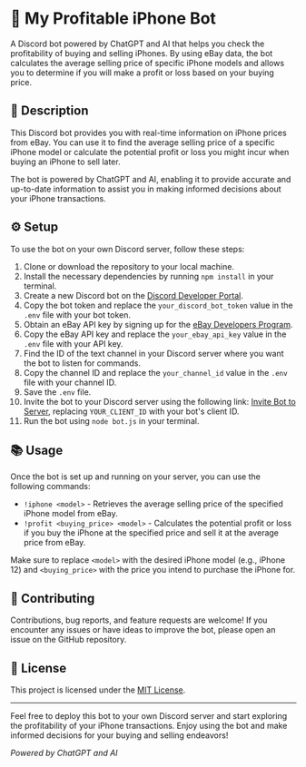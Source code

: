 # 🤖 My Profitable iPhone Bot

A Discord bot powered by ChatGPT and AI that helps you check the profitability of buying and selling iPhones. By using eBay data, the bot calculates the average selling price of specific iPhone models and allows you to determine if you will make a profit or loss based on your buying price.

## 📝 Description

This Discord bot provides you with real-time information on iPhone prices from eBay. You can use it to find the average selling price of a specific iPhone model or calculate the potential profit or loss you might incur when buying an iPhone to sell later.

The bot is powered by ChatGPT and AI, enabling it to provide accurate and up-to-date information to assist you in making informed decisions about your iPhone transactions.

## ⚙️ Setup

To use the bot on your own Discord server, follow these steps:

1. Clone or download the repository to your local machine.
2. Install the necessary dependencies by running `npm install` in your terminal.
3. Create a new Discord bot on the [Discord Developer Portal](https://discord.com/developers/applications).
4. Copy the bot token and replace the `your_discord_bot_token` value in the `.env` file with your bot token.
5. Obtain an eBay API key by signing up for the [eBay Developers Program](https://developer.ebay.com).
6. Copy the eBay API key and replace the `your_ebay_api_key` value in the `.env` file with your API key.
7. Find the ID of the text channel in your Discord server where you want the bot to listen for commands.
8. Copy the channel ID and replace the `your_channel_id` value in the `.env` file with your channel ID.
9. Save the `.env` file.
10. Invite the bot to your Discord server using the following link: [Invite Bot to Server](https://discordapp.com/oauth2/authorize?client_id=YOUR_CLIENT_ID&scope=bot), replacing `YOUR_CLIENT_ID` with your bot's client ID.
11. Run the bot using `node bot.js` in your terminal.

## 📚 Usage

Once the bot is set up and running on your server, you can use the following commands:

- `!iphone <model>` - Retrieves the average selling price of the specified iPhone model from eBay.
- `!profit <buying_price> <model>` - Calculates the potential profit or loss if you buy the iPhone at the specified price and sell it at the average price from eBay.

Make sure to replace `<model>` with the desired iPhone model (e.g., iPhone 12) and `<buying_price>` with the price you intend to purchase the iPhone for.

## 🤝 Contributing

Contributions, bug reports, and feature requests are welcome! If you encounter any issues or have ideas to improve the bot, please open an issue on the GitHub repository.

## 📃 License

This project is licensed under the [MIT License](https://opensource.org/licenses/MIT).

---

Feel free to deploy this bot to your own Discord server and start exploring the profitability of your iPhone transactions. Enjoy using the bot and make informed decisions for your buying and selling endeavors!

*Powered by ChatGPT and AI*
